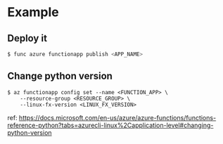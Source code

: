 # Example

## Deploy it

```sh
$ func azure functionapp publish <APP_NAME>
```

## Change python version
```shell
$ az functionapp config set --name <FUNCTION_APP> \
    --resource-group <RESOURCE_GROUP> \
    --linux-fx-version <LINUX_FX_VERSION>
```

ref: https://docs.microsoft.com/en-us/azure/azure-functions/functions-reference-python?tabs=azurecli-linux%2Capplication-level#changing-python-version
